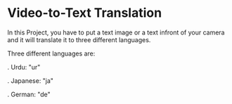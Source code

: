 # Video-to-Text Translation
In this Project, you have to put a text image or a text infront of your camera and it will translate it to three different languages.

Three different languages are:

. Urdu: "ur"

. Japanese: "ja"

. German: "de"

